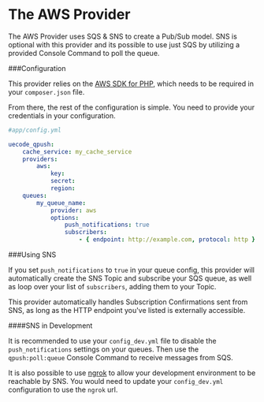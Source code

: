 The AWS Provider
==================

The AWS Provider uses SQS & SNS to create a Pub/Sub model.  SNS is optional with
this provider and its possible to use just SQS by utilizing a provided Console
Command to poll the queue.

###Configuration

This provider relies on the [AWS SDK for PHP](https://github.com/aws/aws-sdk-php), which
needs to be required in your `composer.json` file.

From there, the rest of the configuration is simple. You need to provide your
credentials in your configuration.

```yaml
#app/config.yml

uecode_qpush:
    cache_service: my_cache_service
    providers:
        aws:
            key:
            secret:
            region:
    queues:
        my_queue_name:
            provider: aws
            options:
                push_notifications: true
                subscribers:
                    - { endpoint: http://example.com, protocol: http }
```

###Using SNS

If you set `push_notifications` to `true` in your queue config, this provider
will automatically create the SNS Topic and subscribe your SQS queue, as well
as loop over your list of `subscribers`, adding them to your Topic.

This provider automatically handles Subscription Confirmations sent from SNS, as
long as the HTTP endpoint you've listed is externally accessible.

####SNS in Development

It is recommended to use your `config_dev.yml` file to disable the
`push_notifications` settings on your queues. Then use the `qpush:poll:queue`
Console Command to receive messages from SQS.

It is also possible to use [ngrok](https://ngrok.com/) to allow your development
environment to be reachable by SNS.  You would need to update your `config_dev.yml`
configuration to use the `ngrok` url.
